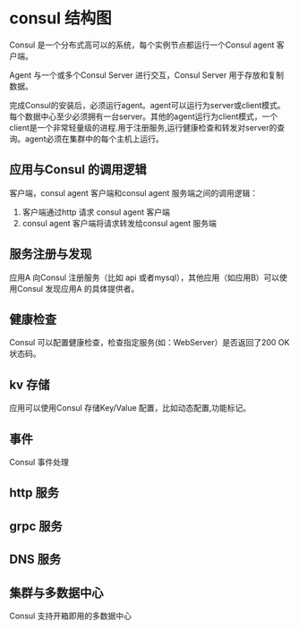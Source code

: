<!-- ---
title: consul 结构图
date: 2019-07-29 00:58:22
category: showcode, consul
--- -->

# consul 结构图

Consul 是一个分布式高可以的系统，每个实例节点都运行一个Consul agent 客户端。

Agent 与一个或多个Consul Server 进行交互，Consul Server 用于存放和复制数据。

完成Consul的安装后，必须运行agent。agent可以运行为server或client模式。每个数据中心至少必须拥有一台server。其他的agent运行为client模式，一个client是一个非常轻量级的进程.用于注册服务,运行健康检查和转发对server的查询。agent必须在集群中的每个主机上运行。

## 应用与Consul 的调用逻辑

客户端，consul agent 客户端和consul agent 服务端之间的调用逻辑：

1. 客户端通过http 请求 consul agent 客户端
2. consul agent 客户端将请求转发给consul agent 服务端


## 服务注册与发现

应用A 向Consul 注册服务（比如 api 或者mysql），其他应用（如应用B）可以使用Consul 发现应用A 的具体提供者。

## 健康检查

Consul 可以配置健康检查，检查指定服务(如：WebServer）是否返回了200 OK 状态码。

## kv 存储

应用可以使用Consul 存储Key/Value 配置，比如动态配置,功能标记。

## 事件

Consul 事件处理

## http 服务

## grpc 服务

## DNS 服务


## 集群与多数据中心

Consul 支持开箱即用的多数据中心

